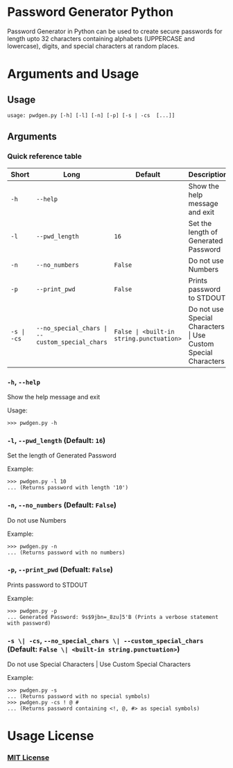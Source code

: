 # Password Generator Python

Password Generator in Python can be used to create secure passwords for length upto 32 characters containing alphabets (UPPERCASE and lowercase), digits, and special characters at random places. 

# Arguments and Usage
## Usage
```
usage: pwdgen.py [-h] [-l] [-n] [-p] [-s | -cs  [...]]
```

## Arguments
### Quick reference table
|Short      |Long                                          |Default                                   |Description
|-----------|----------------------------------------------|------------------------------------------|----------------------------------------
|`-h`       |`--help`                                      |                                          |Show the help message and exit
|`-l`       |`--pwd_length`                                |`16`                                      |Set the length of Generated Password
|`-n`       |`--no_numbers`                                |`False`                                   |Do not use Numbers
|`-p`       |`--print_pwd`                                 |`False`                                   |Prints password to STDOUT
|`-s \| -cs`|`--no_special_chars \| --custom_special_chars`|`False \| <built-in string.punctuation>`  |Do not use Special Characters \| Use Custom Special Characters

### `-h`, `--help`
Show the help message and exit

Usage:
```
>>> pwdgen.py -h
```

### `-l`, `--pwd_length` (Default: `16`)
Set the length of Generated Password

Example:
```
>>> pwdgen.py -l 10
... (Returns password with length '10')
```

### `-n`, `--no_numbers` (Default: `False`)
Do not use Numbers

Example:
```
>>> pwdgen.py -n
... (Returns password with no numbers)
```

### `-p`, `--print_pwd` (Defualt: `False`)
Prints password to STDOUT

Example:
```
>>> pwdgen.py -p
... Generated Password: 9s$9jbn=_8zu]5'B (Prints a verbose statement with password)
```

### `-s \| -cs`, `--no_special_chars \| --custom_special_chars` (Default: `False \| <built-in string.punctuation>`)
Do not use Special Characters \| Use Custom Special Characters

Example:
```
>>> pwdgen.py -s
... (Returns password with no special symbols)
>>> pwdgen.py -cs ! @ #
... (Returns password containing <!, @, #> as special symbols)
```

# Usage License
### [MIT License](https://github.com/itsDV7/Password_Generator_Python/blob/main/MIT-LICENSE.txt)

